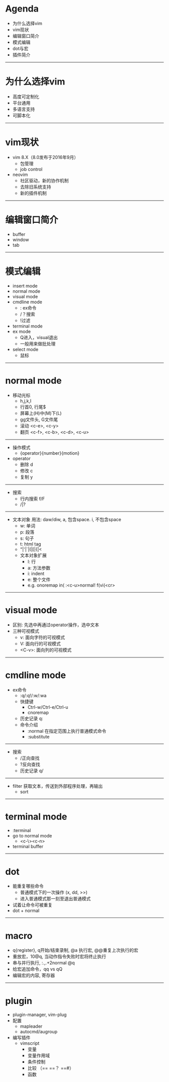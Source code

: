 # Agenda
  - 为什么选择vim
  - vim现状
  - 编辑窗口简介
  - 模式编辑
  - dot与宏
  - 插件简介

<!--
  Note:
  刚学几个月, 有些内容可能不大准确^.^
  -->
  
  ---
  
# 为什么选择vim
  - 高度可定制化
  - 平台通用
  - 多语言支持
  - 可脚本化

  ---

# vim现状
  - vim 8.X（8.0发布于2016年9月）
    + 包管理
    + job control
  - neovim
    + 社区驱动，新的协作机制
    + 去除旧系统支持
    + 新的插件机制
<!--
  Note:
  大体上开发活跃，项目较健康，值的投资学一下。
  -->

  ---

# 编辑窗口简介
  - buffer
  - window
  - tab

<!--
  Note:
  buffer文件在内存中的表示
  window是buffer的窗口/viewport, 一个buffer可以被多个window view
  tab是一种管理window的方式
  -->

  ---

# 模式编辑
  - insert mode
  - normal mode
  - visual mode
  - cmdline mode
    + : ex命令
    + /？搜索
    + !过滤
  - terminal mode
  - ex mode
    + Q进入，visual退出
    + 一般用来做批处理
  - select mode
    + 鼠标

<!--
  Note:
  ex是vi之前的行编辑器，是对ed的改进
  @: 重复ex命令
  -->

  ---

# normal mode
  - 移动光标
    + h,j,k,l
    + 行首0, 行尾$
    + 屏幕上(H)中(M)下(L)
    + gg文件头, G文件尾
    + 滚动 \<c-e\>, \<c-y\>
    + 翻页 \<c-f\>, \<c-b\>, \<c-d\>, \<c-u\>

  ---

  - 操作模式
    + {operator}{number}{motion}
  - operator
    + 删除 d
    + 修改 c
    + 复制 y

  ---

  - 搜索
    + 行内搜索 f/F
    + /|?

  ---

  - 文本对象
    用法: daw/diw, a, 包含space. i, 不包含space
    + w: 单词
    + p: 段落
    + s: 句子
    + t: html tag
    + "|'|`|(|[|{|<
    + 文本对象扩展
      + l: 行
      + a: 方法参数
      + i: indent
      + e: 整个文件
      + e.g.
        onoremap in( :\<c-u\>normal! f(vi(\<cr\>
<!--
  Note:
  重复的操作符表示对当前行操作，dd/cc/yy
  -->

  ---

# visual mode
  - 区别: 先选中再通过operator操作，选中文本
  - 三种可视模式
    + v: 面向字符的可视模式
    + V: 面向行的可视模式
    + \<C-v\>: 面向列的可视模式
<!--
  Note:
  o: 切换选区的活动端
  gv: 重选上次高亮选区
  只要可能最好用操作符命令，而不是可视模式
  -->

  ---

# cmdline mode 
  - ex命令
    + :q/:q!/:w/:wa
    + 快捷键
      * Ctrl-w/Ctrl-e/Ctrl-u
      * cnoremap
    + 历史记录 q:
    + 命令介绍
      * :normal 在指定范围上执行普通模式命令
      * :substitute
      
  ---
      
  - 搜索
    + /正向查找
    + ?反向查找
    + 历史记录 q/

---

  - filter 获取文本，传送到外部程序处理，再输出
    + sort

<!--
  Note:
  搜索
  1. 正则magic, nomagic, very magic
  指定范围
  1. 可视模式选择
  2. :{start},{end} e.g.  :.,5p  .代表当前行，$代表行尾，%代表整个文件
  -->

  ---

# terminal mode
  - :terminal
  - go to normal mode
    + \<c-\\>\<c-n\>
  - terminal buffer

---

# dot
  - 能重复哪些命令
    + 普通模式下的一次操作 (x, dd, \>\>)
    + 进入普通模式那一刻至退出普通模式
  - 试着让命令可被重复
  - dot + normal

---

# macro
  - q{register}, q开始/结束录制, @a 执行宏, @@重复上次执行的宏
  - 重放宏，10@q, 当动作指令失败时宏将终止执行
  - 串与并行执行, :.,.+2normal @q
  - 给宏追加命令，qq vs qQ
  - 编辑宏的内容, 寄存器

<!--
  Note:
  无名寄存器 "
  复制专用寄存器 0
  系统剪贴版 +
  表达式寄存器
-->

---

# plugin
  - plugin-manager, vim-plug
  - 配置
    * mapleader
    * autocmd/augroup
  - 编写插件
    + vimscript
      * 变量
      <!--
		1. let a=0
		2. 选项 let &textwidth = 100
		3. 本地选项 let &l:number = 1
		4. 作为变量的寄存器 let &a = 1
		5. 变量类型：Number/Float/String  -->
	  * 变量作用域
	  <!--
		1. 局部变量（字母冒号开头） let b:hello = "world"  -->
	  * 条件控制
	  * 比较 （== ==？ ==#）
	  * 函数
	  <!--
		1. 函数名首字母大写
		2. 函数默认返回值为0
		3. 调用方式， call Foo(), 或者用在表达式中：echom Foo()  
		4. 函数参数 a:name
		5. 可变参数 a:000
		6. 函数参数不能赋值  
		7. 内置函数-->
        







  
